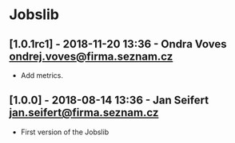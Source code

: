 # Jobslib

## [1.0.1rc1] - 2018-11-20 13:36 - Ondra Voves <ondrej.voves@firma.seznam.cz>
- Add metrics.

## [1.0.0] - 2018-08-14 13:36 - Jan Seifert <jan.seifert@firma.seznam.cz>
- First version of the Jobslib
